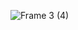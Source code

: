 ![Frame 3 (4)](https://user-images.githubusercontent.com/43320869/200122177-326a6637-e8ab-4622-aa44-27c8af1f742d.png)
